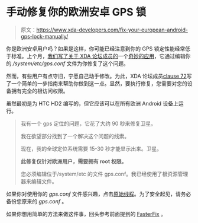 # 手动修复你的欧洲安卓 GPS 锁

> 原文：<https://www.xda-developers.com/fix-your-european-android-gps-lock-manually/>

你是欧洲安卓用户吗？如果是这样，你可能已经注意到你的 GPS 锁定性能经常低于标准。上个月，[我们写了关于 XDA 论坛成员](http://www.xda-developers.com/android/speed-up-your-gps-fix-with-fasterfix/)[的](http://forum.xda-developers.com/member.php?u=2566115)一个[奇妙的应用](http://forum.xda-developers.com/showthread.php?t=825717)，它通过编辑你的 */system/etc/gps.conf* 文件为你修复了这个问题。

然而，有些用户有点守旧，宁愿自己动手修改。为此，XDA 论坛成员[clause 72](http://forum.xda-developers.com/member.php?u=319971)写了一个简单的一步指南来帮助你做到这一点。显然，要执行修复，您需要对您的设备拥有完全的根访问权限。

虽然最初是为 HTC HD2 编写的，但它应该可以在所有欧洲 Android 设备上运行。

> 我有一个 gps 定位的问题，它花了大约 90 秒来修复卫星。
> 
> 我在欲望部分找到了一个解决这个问题的线索。
> 
> 现在，我的全球定位系统需要 15-30 秒才能显示出来。卫星。
> 
> **此修复仅针对欧洲用户，需要拥有 root 权限。**
> 
> 您必须编辑位于/system/etc 的文件 gps.conf。我已经使用了根资源管理器来编辑文件。

如果你对使用你的 *gps.conf* 文件感兴趣，点击[原始线程](http://forum.xda-developers.com/showthread.php?t=906576)。为了安全起见，请务必备份您原来的 *gps.conf* 。

如果你想用简单的方法来做这件事，回头参考前面提到的 [FasterFix](http://forum.xda-developers.com/showthread.php?t=825717) 。